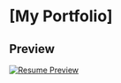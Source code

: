 # [My Portfolio]

## Preview

[![Resume Preview](https:/Users/tanmeshnm/dev/about/other-img/porfolio-front.jpg)](http://tanmesh.com/)